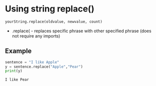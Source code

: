 # Using string replace()

```python
yourString.replace(oldvalue, newvalue, count)
```

- .replace( - replaces specific phrase with other specified phrase (does not require any imports)

## Example

```python
sentence = "I like Apple"
y = sentence.replace("Apple","Pear")
print(y)
```
```python
I like Pear
```
